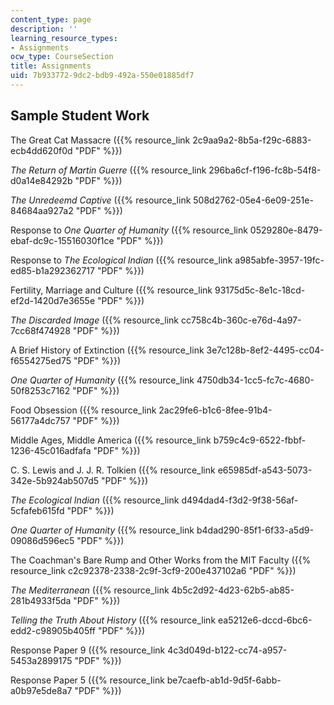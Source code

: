```yaml
---
content_type: page
description: ''
learning_resource_types:
- Assignments
ocw_type: CourseSection
title: Assignments
uid: 7b933772-9dc2-bdb9-492a-550e01885df7
---
```


Sample Student Work
-------------------

The Great Cat Massacre ({{% resource_link 2c9aa9a2-8b5a-f29c-6883-ecb4dd620f0d "PDF" %}})

_The Return of Martin Guerre_ ({{% resource_link 296ba6cf-f196-fc8b-54f8-d0a14e84292b "PDF" %}})

_The Unredeemd Captive_ ({{% resource_link 508d2762-05e4-6e09-251e-84684aa927a2 "PDF" %}})

Response to _One Quarter of Humanity_ ({{% resource_link 0529280e-8479-ebaf-dc9c-15516030f1ce "PDF" %}})

Response to _The Ecological Indian_ ({{% resource_link a985abfe-3957-19fc-ed85-b1a292362717 "PDF" %}})

Fertility, Marriage and Culture ({{% resource_link 93175d5c-8e1c-18cd-ef2d-1420d7e3655e "PDF" %}})

_The Discarded Image_ ({{% resource_link cc758c4b-360c-e76d-4a97-7cc68f474928 "PDF" %}})

A Brief History of Extinction ({{% resource_link 3e7c128b-8ef2-4495-cc04-f6554275ed75 "PDF" %}})

_One Quarter of Humanity_ ({{% resource_link 4750db34-1cc5-fc7c-4680-50f8253c7162 "PDF" %}})

Food Obsession ({{% resource_link 2ac29fe6-b1c6-8fee-91b4-56177a4dc757 "PDF" %}})

Middle Ages, Middle America ({{% resource_link b759c4c9-6522-fbbf-1236-45c016adfafa "PDF" %}})

C. S. Lewis and J. J. R. Tolkien ({{% resource_link e65985df-a543-5073-342e-5b924ab507d5 "PDF" %}})

_The Ecological Indian_ ({{% resource_link d494dad4-f3d2-9f38-56af-5cfafeb615fd "PDF" %}})

_One Quarter of Humanity_ ({{% resource_link b4dad290-85f1-6f33-a5d9-09086d596ec5 "PDF" %}})

The Coachman's Bare Rump and Other Works from the MIT Faculty ({{% resource_link c2c92378-2338-2c9f-3cf9-200e437102a6 "PDF" %}})

_The Mediterranean_ ({{% resource_link 4b5c2d92-4d23-62b5-ab85-281b4933f5da "PDF" %}})

_Telling the Truth About History_ ({{% resource_link ea5212e6-dccd-6bc6-edd2-c98905b405ff "PDF" %}})

Response Paper 9 ({{% resource_link 4c3d049d-b122-cc74-a957-5453a2899175 "PDF" %}})

Response Paper 5 ({{% resource_link be7caefb-ab1d-9d5f-6abb-a0b97e5de8a7 "PDF" %}})